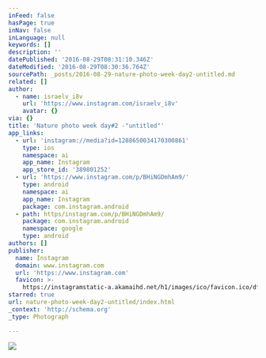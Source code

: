 ```yaml
---
inFeed: false
hasPage: true
inNav: false
inLanguage: null
keywords: []
description: ''
datePublished: '2016-08-29T08:31:10.346Z'
dateModified: '2016-08-29T08:30:36.764Z'
sourcePath: _posts/2016-08-29-nature-photo-week-day2-untitled.md
related: []
author:
  - name: israelv_i8v
    url: 'https://www.instagram.com/israelv_i8v'
    avatar: {}
via: {}
title: 'Nature photo week day#2 -"untitled"'
app_links:
  - url: 'instagram://media?id=1288650034170300861'
    type: ios
    namespace: ai
    app_name: Instagram
    app_store_id: '389801252'
  - url: 'https://www.instagram.com/p/BHiNGDmhAm9/'
    type: android
    namespace: ai
    app_name: Instagram
    package: com.instagram.android
  - path: https/instagram.com/p/BHiNGDmhAm9/
    package: com.instagram.android
    namespace: google
    type: android
authors: []
publisher:
  name: Instagram
  domain: www.instagram.com
  url: 'https://www.instagram.com'
  favicon: >-
    https://instagramstatic-a.akamaihd.net/h1/images/ico/favicon.ico/dfa85bb1fd63.ico
starred: true
url: nature-photo-week-day2-untitled/index.html
_context: 'http://schema.org'
_type: Photograph

---
```

![](https://imgflo.herokuapp.com/graph/vahj1ThiexotieMo/23aad31b616a50da59f0af407a06aa20/noop.jpg?input=https%3A%2F%2Fscontent.cdninstagram.com%2Ft51.2885-15%2Fs640x640%2Fsh0.08%2Fe35%2F13628240_1571119669848546_1510205395_n.jpg%3Fig_cache_key%3DMTI4ODY1MDAzNDE3MDMwMDg2MQ%253D%253D.2)